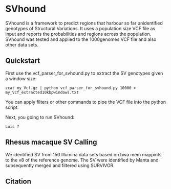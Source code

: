 # SVhound

SVhound is a framework to predict regions that harbour so far unidentified genotypes of Structural Variations. It uses a population size VCF file as input and reports the probabilities and regions across the population. 
SVhound was tested and applied to the 1000genomes VCF file and also other data sets. 


## Quickstart

First use the vcf_parser_for_svhound.py to extract the SV genotypes given a window size:

```
zcat my_Vcf.gz | python vcf_parser_for_svhound.py 10000 > my_Vcf_extracted10kbpwindows.txt 

```

You can apply filters or other commands to pipe the VCF file into the python script. 


Next, you going to run SVhound: 

```
Luis ?
```


## Rhesus macaque SV Calling

We identified SV from 150 Illumina data sets based on bwa mem mappints to the v8 of the reference genome. The SV were identified by Manta and subsequently merged and filtered using SURVIVOR. 


## Citation
